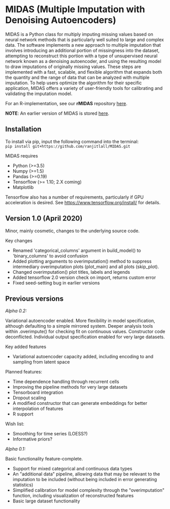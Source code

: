 # MIDAS (Multiple Imputation with Denoising Autoencoders)

MIDAS is a Python class for multiply imputing missing values based on neural network methods that is particularly well suited to large and complex data. The software implements a new approach to multiple imputation that involves introducing an additional portion of missingness into the dataset, attempting to reconstruct this portion with a type of unsupervised neural network known as a denoising autoencoder, and using the resulting model to draw imputations of originally missing values. These steps are implemented with a fast, scalable, and flexible algorithm that expands both the quantity and the range of data that can be analyzed with multiple imputation. To help users optimize the algorithm for their specific application, MIDAS offers a variety of user-friendly tools for calibrating and validating the imputation model.

For an R-implementation, see our **rMIDAS** repository [here](https://github.com/tsrobinson/rMIDAS).

**NOTE**: An earlier version of MIDAS is stored [here](https://github.com/Oracen/MIDAS).



Installation
------------

To install via pip, input the following command into the terminal:  
`pip install git+https://github.com/ranjitlall/MIDAS.git`


MIDAS requires
- Python (>=3.5)
- Numpy (>=1.5)
- Pandas (>=0.19)
- Tensorflow (>= 1.10; 2.X coming)
- Matplotlib

Tensorflow also has a number of requirements, particularly if GPU acceleration is desired. See https://www.tensorflow.org/install/ for details.

Version 1.0 (April 2020)
---------
Minor, mainly cosmetic, changes to the underlying source code.

Key changes
- Renamed 'categorical_columns' argument in build_model() to 'binary_columns' to avoid confusion
- Added plotting arguments to overimputation() method to suppress intermediary overimputation plots (plot_main) and all plots (skip_plot).
- Changed overimputation() plot titles, labels and legends
- Added tensorflow 2.0 version check on import, returns custom error
- Fixed seed-setting bug in earlier versions


Previous versions
-----------------

*Alpha 0.2:*

Variational autoencoder enabled. More flexibility in model specification, although defaulting to a simple mirrored system. Deeper analysis tools within .overimpute() for checking fit on continuous values. Constructor code deconflicted. Individual output specification enabled for very large datasets.

Key added features
- Variational autoencoder capacity added, including encoding to and sampling from latent space

Planned features:
- Time dependence handling through recurrent cells
- Improving the pipeline methods for very large datasets
- Tensorboard integration
- Dropout scaling
- A modified constructor that can generate embeddings for better interpolation of features
- R support

Wish list:
- Smoothing for time series (LOESS?)
- Informative priors?

*Alpha 0.1:*

Basic functionality feature-complete.
- Support for mixed categorical and continuous data types
- An "additional data" pipeline, allowing data that may be relevant to the imputation to be included (without being included in error generating statistics)
- Simplified calibration for model complexity through the "overimputation" function, including visualization of reconstructed features
- Basic large dataset functionality





